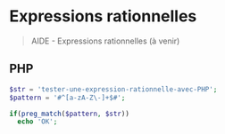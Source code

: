 # Expressions rationnelles

> AIDE - Expressions rationnelles (à venir)

## PHP

```php
$str = 'tester-une-expression-rationnelle-avec-PHP';
$pattern = '#^[a-zA-Z\-]+$#';

if(preg_match($pattern, $str))
  echo 'OK';
```
